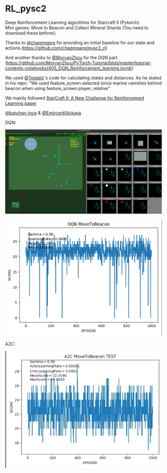 # RL_pysc2
Deep Reinforcement Learning algorithms for Starcraft II (Pytorch).\
Mini games: Move to Beacon and Collect Mineral Shards (You need to download these before)\


Thanks to [@chagmgang](https://github.com/chagmgang) for providing an initial baseline for our state and actions.(https://github.com/chagmgang/pysc2_rl)

And another thanks to [@MorvanZhou](https://github.com/MorvanZhou) for the DQN part. (https://github.com/MorvanZhou/PyTorch-Tutorial/blob/master/tutorial-contents-notebooks/405_DQN_Reinforcement_learning.ipynb)

We used [@Teslatic](https://github.com/Teslatic)'s code for calculating states and distances. As he stated in his repo: "We used  feature_screen.selected since marine vanishes behind beacon when using feature_screen.player_relative"

We mainly followed [StarCraft II: A New Challenge for Reinforcement Learning paper](https://deepmind.com/documents/110/sc2le.pdf)

[@batuhan-ince](https://github.com/batuhan-ince) & [@EmircanKilickaya](https://github.com/EmircanKilickaya)

DQN:



![DQN](Gifs/DQN1-MTB.gif)


![DQN](Test_Graphs/DQN-MTB.png)



A2C:



![A2C](Test_Graphs/A2C-MTB1.png)



